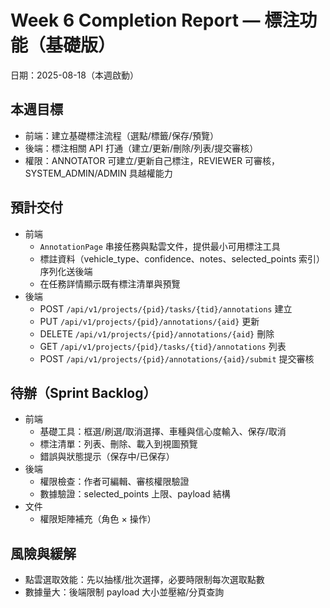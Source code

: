 # Week 6 Completion Report — 標注功能（基礎版）

日期：2025-08-18（本週啟動）

## 本週目標
- 前端：建立基礎標注流程（選點/標籤/保存/預覽）
- 後端：標注相關 API 打通（建立/更新/刪除/列表/提交審核）
- 權限：ANNOTATOR 可建立/更新自己標注，REVIEWER 可審核，SYSTEM_ADMIN/ADMIN 具越權能力

## 預計交付
- 前端
  - `AnnotationPage` 串接任務與點雲文件，提供最小可用標注工具
  - 標註資料（vehicle_type、confidence、notes、selected_points 索引）序列化送後端
  - 在任務詳情顯示既有標注清單與預覽
- 後端
  - POST `/api/v1/projects/{pid}/tasks/{tid}/annotations` 建立
  - PUT `/api/v1/projects/{pid}/annotations/{aid}` 更新
  - DELETE `/api/v1/projects/{pid}/annotations/{aid}` 刪除
  - GET `/api/v1/projects/{pid}/tasks/{tid}/annotations` 列表
  - POST `/api/v1/projects/{pid}/annotations/{aid}/submit` 提交審核

## 待辦（Sprint Backlog）
- 前端
  - 基礎工具：框選/刷選/取消選擇、車種與信心度輸入、保存/取消
  - 標注清單：列表、刪除、載入到視圖預覽
  - 錯誤與狀態提示（保存中/已保存）
- 後端
  - 權限檢查：作者可編輯、審核權限驗證
  - 數據驗證：selected_points 上限、payload 結構
- 文件
  - 權限矩陣補充（角色 × 操作）

## 風險與緩解
- 點雲選取效能：先以抽樣/批次選擇，必要時限制每次選取點數
- 數據量大：後端限制 payload 大小並壓縮/分頁查詢